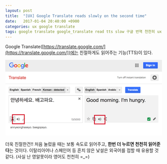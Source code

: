 ```yaml
---
layout: post
title:  "[UX] Google Translate reads slowly on the second time"
date:   2017-01-04 20:40:00 +0900
categories: ux google translate
tags: google translate google_translate read tts slow 구글 번역 천천히 ux user 사용자
---
```


Google Translate([https://translate.google.com/](https://translate.google.com/))에는 친절하게도 읽어주는 기능(TTS)이 있다.

![google translate](/assets/img/2017-01-04-ux-google-translate-reads-slowly.png)

더욱 친절한건!! 처음 눌렀을 때는 보통 속도로 읽어주고, **한번 더 누르면 천천히 읽어준다**는 것이다. 이탈리아어나 스페인어 등 흔치 않은 낯설은 외국어를 접할 때 유용할 것 같다. (사실 난 영알못이라 영어도 천천히 =_=)
